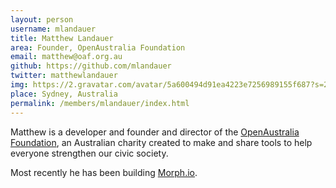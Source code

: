 ```yaml
---
layout: person
username: mlandauer
title: Matthew Landauer
area: Founder, OpenAustralia Foundation
email: matthew@oaf.org.au
github: https://github.com/mlandauer
twitter: matthewlandauer
img: https://2.gravatar.com/avatar/5a600494d91ea4223e7256989155f687?s=200
place: Sydney, Australia
permalink: /members/mlandauer/index.html
---
```


Matthew is a developer and founder and director of the [OpenAustralia Foundation](https://www.openaustraliafoundation.org.au), an Australian
charity created to make and share tools to help everyone strengthen our civic society.

Most recently he has been building [Morph.io](https://morph.io).
